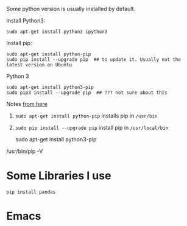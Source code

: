 Some python version is usually installed by default. 

Install Python3:

    sudo apt-get install python3 ipython3

Install pip:

    sudo apt-get install python-pip
    sudo pip install --upgrade pip  ## to update it. Usually not the latest version on Ubuntu

Python 3

    sudo apt-get install python3-pip
    sudo pip3 install --upgrade pip  ## ??? not sure about this

Notes [from here](http://askubuntu.com/questions/612709/trouble-with-pip-on-14-04)

1. `sudo apt-get install python-pip` installs pip in `/usr/bin`
2. `sudo pip install --upgrade pip` install pip in `/usr/local/bin` 


    sudo apt-get install python3-pip

/usr/bin/pip -V



Some Libraries I use
====================

    pip install pandas





Emacs
======

